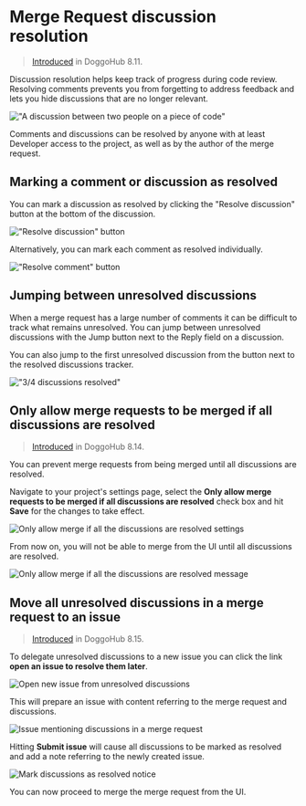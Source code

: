 # Merge Request discussion resolution

> [Introduced][ce-5022] in DoggoHub 8.11.

Discussion resolution helps keep track of progress during code review.
Resolving comments prevents you from forgetting to address feedback and lets you
hide discussions that are no longer relevant.

!["A discussion between two people on a piece of code"][discussion-view]

Comments and discussions can be resolved by anyone with at least Developer
access to the project, as well as by the author of the merge request.

## Marking a comment or discussion as resolved

You can mark a discussion as resolved by clicking the "Resolve discussion"
button at the bottom of the discussion.

!["Resolve discussion" button][resolve-discussion-button]

Alternatively, you can mark each comment as resolved individually.

!["Resolve comment" button][resolve-comment-button]

## Jumping between unresolved discussions

When a merge request has a large number of comments it can be difficult to track
what remains unresolved. You can jump between unresolved discussions with the
Jump button next to the Reply field on a discussion.

You can also jump to the first unresolved discussion from the button next to the
resolved discussions tracker.

!["3/4 discussions resolved"][discussions-resolved]

## Only allow merge requests to be merged if all discussions are resolved

> [Introduced][ce-7125] in DoggoHub 8.14.

You can prevent merge requests from being merged until all discussions are
resolved.

Navigate to your project's settings page, select the
**Only allow merge requests to be merged if all discussions are resolved** check
box and hit **Save** for the changes to take effect.

![Only allow merge if all the discussions are resolved settings](img/only_allow_merge_if_all_discussions_are_resolved.png)

From now on, you will not be able to merge from the UI until all discussions
are resolved.

![Only allow merge if all the discussions are resolved message](img/only_allow_merge_if_all_discussions_are_resolved_msg.png)

## Move all unresolved discussions in a merge request to an issue

> [Introduced][ce-7180] in DoggoHub 8.15.

To delegate unresolved discussions to a new issue you can click the link **open
an issue to resolve them later**.

![Open new issue from unresolved discussions](img/resolve_discussion_open_issue.png)

This will prepare an issue with content referring to the merge request and
discussions.

![Issue mentioning discussions in a merge request](img/preview_issue_for_discussions.png)

Hitting **Submit issue** will cause all discussions to be marked as resolved and
add a note referring to the newly created issue.

![Mark discussions as resolved notice](img/resolve_discussion_issue_notice.png)

You can now proceed to merge the merge request from the UI.

[ce-5022]: https://doggohub.com/doggohub-org/doggohub-ce/merge_requests/5022
[ce-7125]: https://doggohub.com/doggohub-org/doggohub-ce/merge_requests/7125
[ce-7180]: https://doggohub.com/doggohub-org/doggohub-ce/merge_requests/7180
[resolve-discussion-button]: img/resolve_discussion_button.png
[resolve-comment-button]: img/resolve_comment_button.png
[discussion-view]: img/discussion_view.png
[discussions-resolved]: img/discussions_resolved.png
